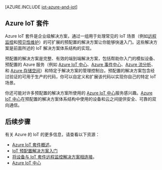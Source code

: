 <properties
 pageTitle="面向物联网的 Azure 解决方案 | Azure"
 description="Azure 的 IoT 概述包括预配置的解决方案、一个示例解决方案体系结构以及它如何与 Azure IoT 套件关联"
 services=""
 suite="iot-suite"
 documentationCenter=""
 authors="dominicbetts"
 manager="timlt"
 editor=""/>  


<tags
 ms.service="iot-suite"
 ms.date="05/25/2016"
 wacn.date="08/22/2016"/>  


[AZURE.INCLUDE [iot-azure-and-iot](../../includes/iot-azure-and-iot.md)]

## Azure IoT 套件

Azure IoT 套件是企业级解决方案，通过一组用于处理常见的 IoT 场景（例如[远程监控][lnk-preconfigured-solutions]和[预见性维护][lnk-predictive-maintenance]）的可扩展的预配置的解决方案让你能够快速入门。这些解决方案是前面所述的 IoT 解决方案体系结构的实现。

预配置的解决方案是完整、有效的端到端解决方案，包括帮助你入门的模拟设备、预配置的 Azure 服务（例如 [Azure IoT 中心][]、[Azure 事件中心][]、[Azure 流分析][]、和 [Azure 存储空间][]）和特定于解决方案的管理控制台。预配置的解决方案包含经过验证的可用于生产的代码，你可以自定义和扩展该代码以实现你自己的特定 IoT 场景。

你还可能对许多预配置的解决方案所使用的 [Azure IoT 中心][]服务感兴趣。[Azure IoT 中心][]在预配置的解决方案体系结构中使用的设备和云之间提供安全、可靠的双向通信。

## 后续步骤

有关 Azure 的 IoT 的更多信息，请查看以下资源：

- [Azure IoT 套件概述][lnk-suite-overview]。
- [IoT 预配置解决方案入门][lnk-preconfigured-solutions]
- [将设备与 IoT 套件远程监控解决方案相连接][lnk-connecting]。
- [Azure IoT 中心]

[lnk-suite-overview]: /documentation/articles/iot-suite-overview/
[lnk-connecting]: /documentation/articles/iot-suite-connecting-devices/
[lnk-preconfigured-solutions]: /documentation/articles/iot-suite-getstarted-preconfigured-solutions/
[Azure IoT 中心]: /home/features/iot-hub/
[Azure 事件中心]: /home/features/event-hubs/
[Azure 流分析]: /home/features/stream-analytics/
[Azure 存储空间]: /home/features/storage/
[lnk-predictive-maintenance]: /documentation/articles/iot-suite-predictive-overview/

<!---HONumber=Mooncake_0815_2016-->